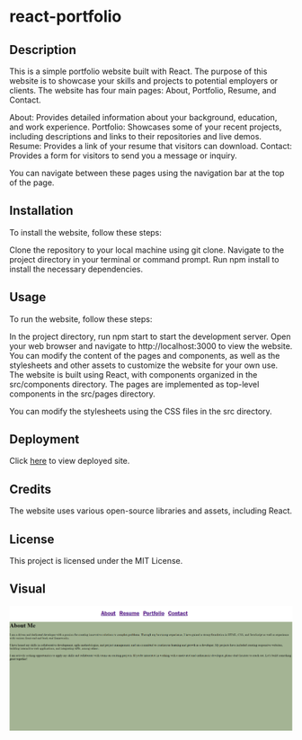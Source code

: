 # react-portfolio

## Description
This is a simple portfolio website built with React. The purpose of this website is to showcase your skills and projects to potential employers or clients. The website has four main pages: About, Portfolio, Resume, and Contact.

About: Provides detailed information about your background, education, and work experience.
Portfolio: Showcases some of your recent projects, including descriptions and links to their repositories and live demos.
Resume: Provides a link of your resume that visitors can download.
Contact: Provides a form for visitors to send you a message or inquiry.

You can navigate between these pages using the navigation bar at the top of the page.

## Installation
To install the website, follow these steps:

Clone the repository to your local machine using git clone.
Navigate to the project directory in your terminal or command prompt.
Run npm install to install the necessary dependencies.

## Usage
To run the website, follow these steps:

In the project directory, run npm start to start the development server.
Open your web browser and navigate to http://localhost:3000 to view the website.
You can modify the content of the pages and components, as well as the stylesheets and other assets to customize the website for your own use. The website is built using React, with components organized in the src/components directory. The pages are implemented as top-level components in the src/pages directory.

You can modify the stylesheets using the CSS files in the src directory. 

## Deployment
Click [here](https://lovely-malabi-244998.netlify.app/) to view deployed site. 

## Credits
The website uses various open-source libraries and assets, including React.

## License
This project is licensed under the MIT License.

## Visual
![](./src/images/ss.png)